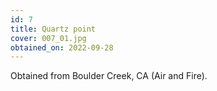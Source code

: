 ```yaml
---
id: 7 
title: Quartz point
cover: 007_01.jpg
obtained_on: 2022-09-28
---
```


Obtained from Boulder Creek, CA (Air and Fire).
